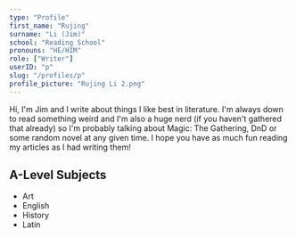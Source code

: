 ```yaml
---
type: "Profile"
first_name: "Rujing"
surname: "Li (Jim)"
school: "Reading School"
pronouns: "HE/HIM"
role: ["Writer"]
userID: "p"
slug: "/profiles/p"
profile_picture: "Rujing Li 2.png"
---
```


Hi, I'm Jim and I write about things I like best in literature. I'm always down to read something weird and I'm also a huge nerd (if you haven't gathered that already) so I'm probably talking about Magic: The Gathering, DnD or some random novel at any given time. I hope you have as much fun reading my articles as I had writing them!

## A-Level Subjects

- Art
- English
- History
- Latin
